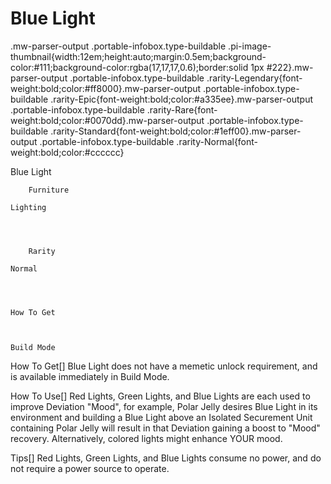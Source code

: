 # Blue Light

.mw-parser-output .portable-infobox.type-buildable .pi-image-thumbnail{width:12em;height:auto;margin:0.5em;background-color:#111;background-color:rgba(17,17,17,0.6);border:solid 1px #222}.mw-parser-output .portable-infobox.type-buildable .rarity-Legendary{font-weight:bold;color:#ff8000}.mw-parser-output .portable-infobox.type-buildable .rarity-Epic{font-weight:bold;color:#a335ee}.mw-parser-output .portable-infobox.type-buildable .rarity-Rare{font-weight:bold;color:#0070dd}.mw-parser-output .portable-infobox.type-buildable .rarity-Standard{font-weight:bold;color:#1eff00}.mw-parser-output .portable-infobox.type-buildable .rarity-Normal{font-weight:bold;color:#cccccc}

Blue Light

	

	
		Furniture
	
	Lighting



	
		Rarity
	
	Normal




	How To Get


	
	Build Mode






How To Get[]
Blue Light does not have a memetic unlock requirement, and is available immediately in Build Mode.

How To Use[]
Red Lights, Green Lights, and Blue Lights are each used to improve Deviation "Mood", for example, Polar Jelly desires Blue Light in its environment and building a Blue Light above an Isolated Securement Unit containing Polar Jelly will result in that Deviation gaining a boost to "Mood" recovery.
Alternatively, colored lights might enhance YOUR mood.

Tips[]
Red Lights, Green Lights, and Blue Lights consume no power, and do not require a power source to operate.

